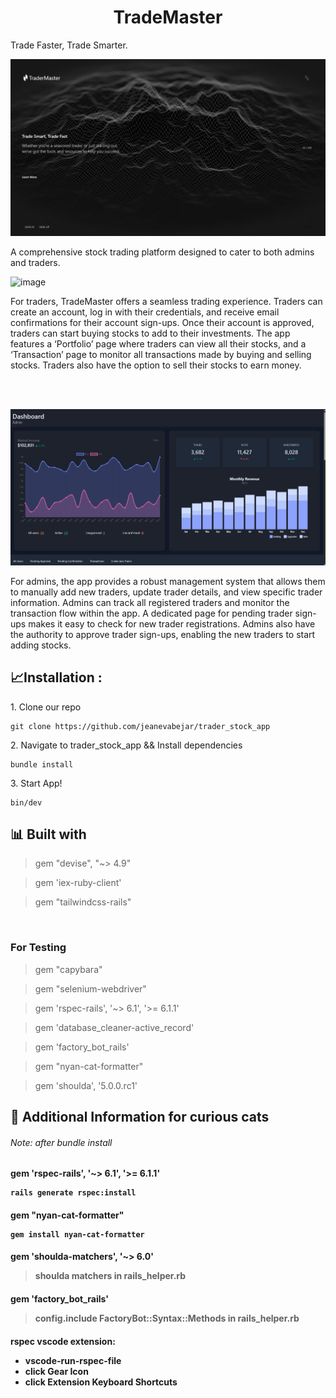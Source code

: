 <h1 align="center" id="title">TradeMaster</h1>

<p>Trade Faster, Trade Smarter.</p>

![alt text](image.png)

<p id="description">A comprehensive stock trading platform designed to cater to both admins and traders.
<br>

![image](https://github.com/jeanevabejar/trader_stock_app/assets/144686514/5721929f-6c95-46d9-8b9a-3c5a094c2f0f)

For traders, TradeMaster offers a seamless trading experience. Traders can create an account, log in with their credentials, and receive email confirmations for their account sign-ups. Once their account is approved, traders can start buying stocks to add to their investments. The app features a ‘Portfolio’ page where traders can view all their stocks, and a ‘Transaction’ page to monitor all transactions made by buying and selling stocks. Traders also have the option to sell their stocks to earn money.</p>
<br>
<br>

![alt text](image-1.png)

For admins, the app provides a robust management system that allows them to manually add new traders, update trader details, and view specific trader information. Admins can track all registered traders and monitor the transaction flow within the app. A dedicated page for pending trader sign-ups makes it easy to check for new trader registrations. Admins also have the authority to approve trader sign-ups, enabling the new traders to start adding stocks.
<br>

<h2>📈Installation :</h2>

<p>1. Clone our repo</p>

```
git clone https://github.com/jeanevabejar/trader_stock_app
```

<p>2. Navigate to trader_stock_app && Install dependencies</p>

```
bundle install
```

<p>3. Start App!</p>

```
bin/dev
```

<h2>📊 Built with</h2>

>gem "devise", "~> 4.9"

>gem 'iex-ruby-client'

>gem "tailwindcss-rails"

<br>
<h3>For Testing</h4>

>gem "capybara"

>gem "selenium-webdriver"

>gem 'rspec-rails', '~> 6.1', '>= 6.1.1'

>gem 'database_cleaner-active_record'

>gem 'factory_bot_rails'

>gem "nyan-cat-formatter"

>gem 'shoulda', '5.0.0.rc1'



<h2>💸 Additional Information for curious cats</h2>
<h6>Note: after bundle install


<h4>gem 'rspec-rails', '~> 6.1', '>= 6.1.1'

```
rails generate rspec:install
```

<h4>gem "nyan-cat-formatter"

```
gem install nyan-cat-formatter
```

<h4>gem 'shoulda-matchers', '~> 6.0'
<br>

>shoulda matchers in rails_helper.rb

<h4>gem 'factory_bot_rails'
<br>

>config.include FactoryBot::Syntax::Methods in rails_helper.rb


<h4>rspec vscode extension:

- vscode-run-rspec-file
- click Gear Icon
- click Extension Keyboard Shortcuts
